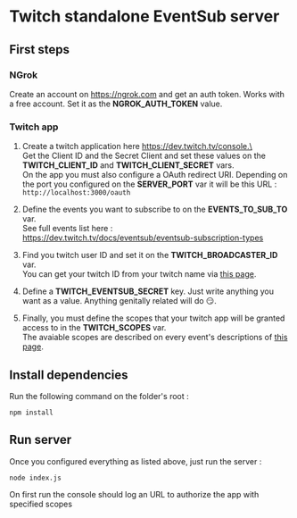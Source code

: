 # Twitch standalone EventSub server

## First steps
### NGrok
Create an account on https://ngrok.com and get an auth token. Works with a free account.
Set it as the **NGROK_AUTH_TOKEN** value.

### Twitch app
1. Create a twitch application here https://dev.twitch.tv/console.\
\
Get the Client ID and the Secret Client and set these values on the **TWITCH_CLIENT_ID** and **TWITCH_CLIENT_SECRET** vars.\
On the app you must also configure a OAuth redirect URI. Depending on the port you configured on the **SERVER_PORT** var it will be this URL :\
`http://localhost:3000/oauth`

2. Define the events you want to subscribe to on the **EVENTS_TO_SUB_TO** var.\
See full events list here :\
https://dev.twitch.tv/docs/eventsub/eventsub-subscription-types


3. Find you twitch user ID and set it on the **TWITCH_BROADCASTER_ID** var.\
You can get your twitch ID from your twitch name via [this page](https://www.streamweasels.com/support/convert-twitch-username-to-user-id/).

4. Define a **TWITCH_EVENTSUB_SECRET** key. Just write anything you want as a value. Anything genitally related will do 😏.

5. Finally, you must define the scopes that your twitch app will be granted access to in the **TWITCH_SCOPES** var.\
The avaiable scopes are described on every event's descriptions of [this page](https://dev.twitch.tv/docs/eventsub/eventsub-subscription-types).

## Install dependencies
Run the following command on the folder's root :
```
npm install
```

## Run server
Once you configured everything as listed above, just run the server :
```
node index.js
```

On first run the console should log an URL to authorize the app with specified scopes
